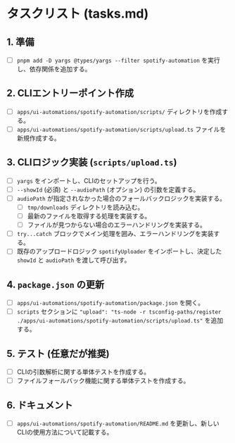 # タスクリスト (tasks.md)

## 1. 準備
- [ ] `pnpm add -D yargs @types/yargs --filter spotify-automation` を実行し、依存関係を追加する。

## 2. CLIエントリーポイント作成
- [ ] `apps/ui-automations/spotify-automation/scripts/` ディレクトリを作成する。
- [ ] `apps/ui-automations/spotify-automation/scripts/upload.ts` ファイルを新規作成する。

## 3. CLIロジック実装 (`scripts/upload.ts`)
- [ ] `yargs` をインポートし、CLIのセットアップを行う。
- [ ] `--showId` (必須) と `--audioPath` (オプション) の引数を定義する。
- [ ] `audioPath` が指定されなかった場合のフォールバックロジックを実装する。
  - [ ] `tmp/downloads` ディレクトリを読み込む。
  - [ ] 最新のファイルを取得する処理を実装する。
  - [ ] ファイルが見つからない場合のエラーハンドリングを実装する。
- [ ] `try...catch` ブロックでメイン処理を囲み、エラーハンドリングを実装する。
- [ ] 既存のアップロードロジック `spotifyUploader` をインポートし、決定した `showId` と `audioPath` を渡して呼び出す。

## 4. `package.json` の更新
- [ ] `apps/ui-automations/spotify-automation/package.json` を開く。
- [ ] `scripts` セクションに `"upload": "ts-node -r tsconfig-paths/register ./apps/ui-automations/spotify-automation/scripts/upload.ts"` を追加する。

## 5. テスト (任意だが推奨)
- [ ] CLIの引数解析に関する単体テストを作成する。
- [ ] ファイルフォールバック機能に関する単体テストを作成する。

## 6. ドキュメント
- [ ] `apps/ui-automations/spotify-automation/README.md` を更新し、新しいCLIの使用方法について記載する。
